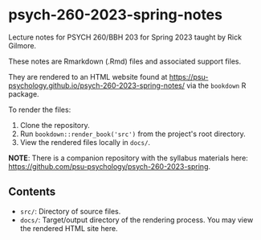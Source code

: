 # psych-260-2023-spring-notes

Lecture notes for PSYCH 260/BBH 203 for Spring 2023 taught by Rick Gilmore.

These notes are Rmarkdown (.Rmd) files and associated support files.

They are rendered to an HTML website found at <https://psu-psychology.github.io/psych-260-2023-spring-notes/> via the `bookdown` R package.

To render the files:

1. Clone the repository.
2. Run `bookdown::render_book('src')` from the project's root directory.
3. View the rendered files locally in `docs/`.

**NOTE**: There is a companion repository with the syllabus materials here: <https://github.com/psu-psychology/psych-260-2023-spring>.

## Contents

- `src/`: Directory of source files.
- `docs/`: Target/output directory of the rendering process. You may view the rendered HTML site here.

